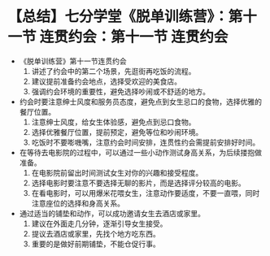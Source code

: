# 【总结】七分学堂《脱单训练营》：第十一节  连贯约会：第十一节  连贯约会

-   《脱单训练营》第十一节连贯约会
    1.  讲述了约会中的第二个场景，先逛街再吃饭的流程。
    2.  建议提前准备约会地点，选择受欢迎的美食店。
    3.  强调约会环境的重要性，避免选择吵闹或不舒适的地方。
-   约会时要注意绅士风度和服务员态度，避免点到女生忌口的食物，选择优雅的餐厅位置。
    1.  注意绅士风度，给女生体验感，避免点到忌口食物。
    2.  选择优雅餐厅位置，提前预定，避免等位和吵闹环境。
    3.  吃饭时不要嘭嘰嘴，注意约会时间安排，连贯性约会需提前安排好时间。
-   在等待去电影院的过程中，可以通过一些小动作测试身高关系，为后续搂抱做准备。
    1.  在电影院前留出时间测试女生对你的兴趣和接受程度。
    2.  选择电影时要注意不要选择无聊的影片，而是选择评分较高的电影。
    3.  在看电影时，可以用爆米花喂女生，注意动作要适度，不要一直喂，同时注意座位的选择和身高关系。
-   通过适当的铺垫和动作，可以成功邀请女生去酒店或家里。
    1.  建议在外面走几分钟，逐渐引导女生接受。
    2.  提议去酒店或家里，先找个地方吃东西。
    3.  重要的是做好前期铺垫，不能仓促行事。
